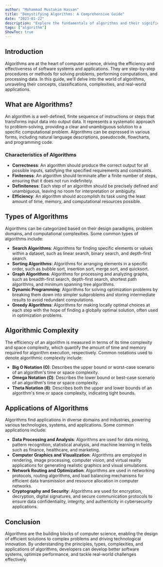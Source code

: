 ```yaml
---
author: "Mohammad Mustakim Hassan"
title: "Demystifying Algorithms: A Comprehensive Guide"
date: "2023-01-22"
description: "Explore the fundamentals of algorithms and their significance in computer science"
tags: ["algorithm"]
ShowToc: true
---
```


## Introduction
Algorithms are at the heart of computer science, driving the efficiency and effectiveness of software systems and applications. They are step-by-step procedures or methods for solving problems, performing computations, and processing data. In this guide, we'll delve into the world of algorithms, unraveling their concepts, classifications, complexities, and real-world applications.

## What are Algorithms?
An algorithm is a well-defined, finite sequence of instructions or steps that transforms input data into output data. It represents a systematic approach to problem-solving, providing a clear and unambiguous solution to a specific computational problem. Algorithms can be expressed in various forms, including natural language descriptions, pseudocode, flowcharts, and programming code.

### Characteristics of Algorithms
- **Correctness**: An algorithm should produce the correct output for all possible inputs, satisfying the specified requirements and constraints.
- **Finiteness**: An algorithm should terminate after a finite number of steps, ensuring that it does not run indefinitely.
- **Definiteness**: Each step of an algorithm should be precisely defined and unambiguous, leaving no room for interpretation or ambiguity.
- **Efficiency**: An algorithm should accomplish its task using the least amount of time, memory, and computational resources possible.

## Types of Algorithms
Algorithms can be categorized based on their design paradigms, problem domains, and computational complexities. Some common types of algorithms include:
- **Search Algorithms**: Algorithms for finding specific elements or values within a dataset, such as linear search, binary search, and depth-first search.
- **Sorting Algorithms**: Algorithms for arranging elements in a specific order, such as bubble sort, insertion sort, merge sort, and quicksort.
- **Graph Algorithms**: Algorithms for processing and analyzing graphs, such as breadth-first search, depth-first search, shortest path algorithms, and minimum spanning tree algorithms.
- **Dynamic Programming**: Algorithms for solving optimization problems by breaking them down into simpler subproblems and storing intermediate results to avoid redundant computations.
- **Greedy Algorithms**: Algorithms for making locally optimal choices at each step with the hope of finding a globally optimal solution, often used in optimization problems.

## Algorithmic Complexity
The efficiency of an algorithm is measured in terms of its time complexity and space complexity, which quantify the amount of time and memory required for algorithm execution, respectively. Common notations used to denote algorithmic complexity include:
- **Big O Notation (O)**: Describes the upper bound or worst-case scenario of an algorithm's time or space complexity.
- **Omega Notation (Ω)**: Describes the lower bound or best-case scenario of an algorithm's time or space complexity.
- **Theta Notation (θ)**: Describes both the upper and lower bounds of an algorithm's time or space complexity, indicating tight bounds.

## Applications of Algorithms
Algorithms find applications in diverse domains and industries, powering various technologies, systems, and applications. Some common applications include:
- **Data Processing and Analysis**: Algorithms are used for data mining, pattern recognition, statistical analysis, and machine learning in fields such as finance, healthcare, and marketing.
- **Computer Graphics and Visualization**: Algorithms are employed in rendering, image processing, computer vision, and virtual reality applications for generating realistic graphics and visual simulations.
- **Network Routing and Optimization**: Algorithms are used in networking protocols, routing algorithms, and load balancing mechanisms for efficient data transmission and resource allocation in computer networks.
- **Cryptography and Security**: Algorithms are used for encryption, decryption, digital signatures, and secure communication protocols to ensure data confidentiality, integrity, and authenticity in cybersecurity applications.

## Conclusion
Algorithms are the building blocks of computer science, enabling the design of efficient solutions to complex problems and driving technological innovation. By understanding the principles, types, complexities, and applications of algorithms, developers can develop better software systems, optimize performance, and tackle real-world challenges effectively.

